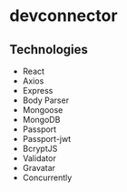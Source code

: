 # devconnector



## Technologies

- React
- Axios
- Express
- Body Parser
- Mongoose
- MongoDB
- Passport
- Passport-jwt
- BcryptJS
- Validator
- Gravatar
- Concurrently
